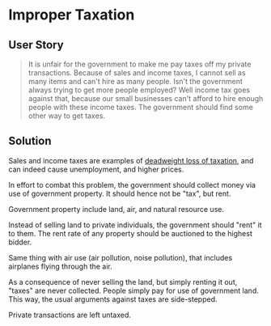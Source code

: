 # Improper Taxation

## User Story

> It is unfair for the government to make me pay taxes off my private transactions.
> Because of sales and income taxes, I cannot sell as many items and can't hire as many people.
> Isn't the government always trying to get more people employed? Well income tax goes against that, because our small businesses can't afford to hire enough people with these income taxes.
> The government should find some other way to get taxes.

## Solution

Sales and income taxes are examples of [deadweight loss of taxation](https://en.wikipedia.org/wiki/Excess_burden_of_taxation), and can indeed cause unemployment, and higher prices.

In effort to combat this problem, the government should collect money via use of government property. It should hence not be "tax", but rent.

Government property include land, air, and natural resource use.

Instead of selling land to private individuals, the government should "rent" it to them. The rent rate of any property should be auctioned to the highest bidder.

Same thing with air use (air pollution, noise pollution), that includes airplanes flying through the air.

As a consequence of never selling the land, but simply renting it out, "taxes" are never collected. People simply pay for use of government land. This way, the usual arguments against taxes are side-stepped.

Private transactions are left untaxed.
